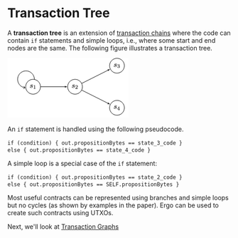 # Transaction Tree

A **transaction tree** is an extension of [transaction chains](tx-chains.md) where the code can contain `if` statements and simple loops, i.e., where some start and end nodes are the same. The following figure illustrates a transaction tree.

![](../../../assets/img/scs/tx-tree.png)

An `if` statement is handled using the following pseudocode.

```
if (condition) { out.propositionBytes == state_3_code }
else { out.propositionBytes == state_4_code }
```

A simple loop is a special case of the `if` statement:

```
if (condition) { out.propositionBytes == state_2_code }
else { out.propositionBytes == SELF.propositionBytes }
```

Most useful contracts can be represented using branches and simple loops but no cycles (as shown by examples in the paper). Ergo can be used to create such contracts using UTXOs.


Next, we'll look at [Transaction Graphs](tx-graphs.md)